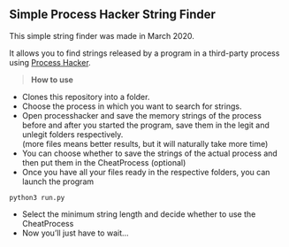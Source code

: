 ## Simple Process Hacker String Finder

This simple string finder was made in March 2020.

It allows you to find strings released by a program in a third-party process using [Process Hacker](https://processhacker.sourceforge.io).

> **How to use**

*   Clones this repository into a folder.
*   Choose the process in which you want to search for strings.
*   Open processhacker and save the memory strings of the process   
    before and after you started the program, save them in the legit and unlegit folders respectively.  
    (more files means better results, but it will naturally take more time)
*   You can choose whether to save the strings of the actual process and then put them in the CheatProcess (optional)
*   Once you have all your files ready in the respective folders, you can launch the program

```plaintext
python3 run.py
```

*   Select the minimum string length and decide whether to use the CheatProcess
*   Now you’ll just have to wait...
